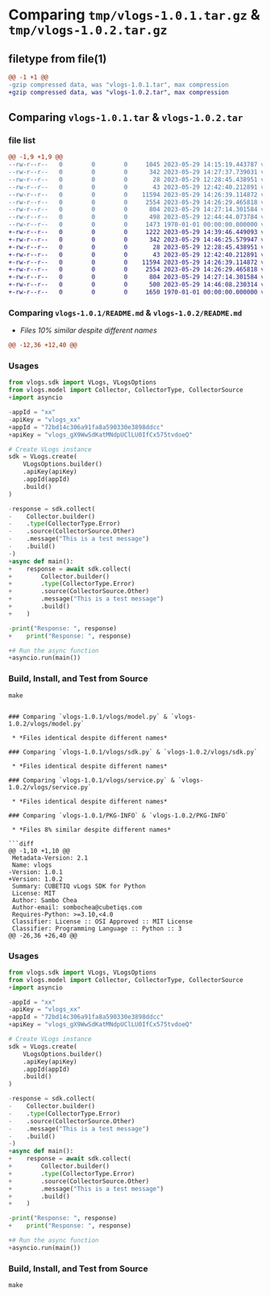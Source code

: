 # Comparing `tmp/vlogs-1.0.1.tar.gz` & `tmp/vlogs-1.0.2.tar.gz`

## filetype from file(1)

```diff
@@ -1 +1 @@
-gzip compressed data, was "vlogs-1.0.1.tar", max compression
+gzip compressed data, was "vlogs-1.0.2.tar", max compression
```

## Comparing `vlogs-1.0.1.tar` & `vlogs-1.0.2.tar`

### file list

```diff
@@ -1,9 +1,9 @@
--rw-r--r--   0        0        0     1045 2023-05-29 14:15:19.443787 vlogs-1.0.1/README.md
--rw-r--r--   0        0        0      342 2023-05-29 14:27:37.739031 vlogs-1.0.1/pyproject.toml
--rw-r--r--   0        0        0       28 2023-05-29 12:28:45.438951 vlogs-1.0.1/vlogs/__init__.py
--rw-r--r--   0        0        0       43 2023-05-29 12:42:40.212891 vlogs-1.0.1/vlogs/config.py
--rw-r--r--   0        0        0    11594 2023-05-29 14:26:39.114872 vlogs-1.0.1/vlogs/model.py
--rw-r--r--   0        0        0     2554 2023-05-29 14:26:29.465818 vlogs-1.0.1/vlogs/sdk.py
--rw-r--r--   0        0        0      804 2023-05-29 14:27:14.301584 vlogs-1.0.1/vlogs/service.py
--rw-r--r--   0        0        0      498 2023-05-29 12:44:44.073784 vlogs-1.0.1/vlogs/util.py
--rw-r--r--   0        0        0     1473 1970-01-01 00:00:00.000000 vlogs-1.0.1/PKG-INFO
+-rw-r--r--   0        0        0     1222 2023-05-29 14:39:46.449093 vlogs-1.0.2/README.md
+-rw-r--r--   0        0        0      342 2023-05-29 14:46:25.579947 vlogs-1.0.2/pyproject.toml
+-rw-r--r--   0        0        0       28 2023-05-29 12:28:45.438951 vlogs-1.0.2/vlogs/__init__.py
+-rw-r--r--   0        0        0       43 2023-05-29 12:42:40.212891 vlogs-1.0.2/vlogs/config.py
+-rw-r--r--   0        0        0    11594 2023-05-29 14:26:39.114872 vlogs-1.0.2/vlogs/model.py
+-rw-r--r--   0        0        0     2554 2023-05-29 14:26:29.465818 vlogs-1.0.2/vlogs/sdk.py
+-rw-r--r--   0        0        0      804 2023-05-29 14:27:14.301584 vlogs-1.0.2/vlogs/service.py
+-rw-r--r--   0        0        0      500 2023-05-29 14:46:08.230314 vlogs-1.0.2/vlogs/util.py
+-rw-r--r--   0        0        0     1650 1970-01-01 00:00:00.000000 vlogs-1.0.2/PKG-INFO
```

### Comparing `vlogs-1.0.1/README.md` & `vlogs-1.0.2/README.md`

 * *Files 10% similar despite different names*

```diff
@@ -12,36 +12,40 @@
 ```
 
 ### Usages
 
 ```python
 from vlogs.sdk import VLogs, VLogsOptions
 from vlogs.model import Collector, CollectorType, CollectorSource
+import asyncio
 
-appId = "xx"
-apiKey = "vlogs_xx"
+appId = "72bd14c306a91fa8a590330e3898ddcc"
+apiKey = "vlogs_gX9WwSdKatMNdpUClLU0IfCx575tvdoeQ"
 
 # Create VLogs instance
 sdk = VLogs.create(
     VLogsOptions.builder()
     .apiKey(apiKey)
     .appId(appId)
     .build()
 )
 
-response = sdk.collect(
-    Collector.builder()
-    .type(CollectorType.Error)
-    .source(CollectorSource.Other)
-    .message("This is a test message")
-    .build()
-)
+async def main():
+    response = await sdk.collect(
+        Collector.builder()
+        .type(CollectorType.Error)
+        .source(CollectorSource.Other)
+        .message("This is a test message")
+        .build()
+    )
 
-print("Response: ", response)
+    print("Response: ", response)
 
+# Run the async function
+asyncio.run(main())
 ```
 
 ### Build, Install, and Test from Source
 
 ```shell
 make
 ```
```

### Comparing `vlogs-1.0.1/vlogs/model.py` & `vlogs-1.0.2/vlogs/model.py`

 * *Files identical despite different names*

### Comparing `vlogs-1.0.1/vlogs/sdk.py` & `vlogs-1.0.2/vlogs/sdk.py`

 * *Files identical despite different names*

### Comparing `vlogs-1.0.1/vlogs/service.py` & `vlogs-1.0.2/vlogs/service.py`

 * *Files identical despite different names*

### Comparing `vlogs-1.0.1/PKG-INFO` & `vlogs-1.0.2/PKG-INFO`

 * *Files 8% similar despite different names*

```diff
@@ -1,10 +1,10 @@
 Metadata-Version: 2.1
 Name: vlogs
-Version: 1.0.1
+Version: 1.0.2
 Summary: CUBETIQ vLogs SDK for Python
 License: MIT
 Author: Sambo Chea
 Author-email: sombochea@cubetiqs.com
 Requires-Python: >=3.10,<4.0
 Classifier: License :: OSI Approved :: MIT License
 Classifier: Programming Language :: Python :: 3
@@ -26,36 +26,40 @@
 ```
 
 ### Usages
 
 ```python
 from vlogs.sdk import VLogs, VLogsOptions
 from vlogs.model import Collector, CollectorType, CollectorSource
+import asyncio
 
-appId = "xx"
-apiKey = "vlogs_xx"
+appId = "72bd14c306a91fa8a590330e3898ddcc"
+apiKey = "vlogs_gX9WwSdKatMNdpUClLU0IfCx575tvdoeQ"
 
 # Create VLogs instance
 sdk = VLogs.create(
     VLogsOptions.builder()
     .apiKey(apiKey)
     .appId(appId)
     .build()
 )
 
-response = sdk.collect(
-    Collector.builder()
-    .type(CollectorType.Error)
-    .source(CollectorSource.Other)
-    .message("This is a test message")
-    .build()
-)
+async def main():
+    response = await sdk.collect(
+        Collector.builder()
+        .type(CollectorType.Error)
+        .source(CollectorSource.Other)
+        .message("This is a test message")
+        .build()
+    )
 
-print("Response: ", response)
+    print("Response: ", response)
 
+# Run the async function
+asyncio.run(main())
 ```
 
 ### Build, Install, and Test from Source
 
 ```shell
 make
 ```
```

